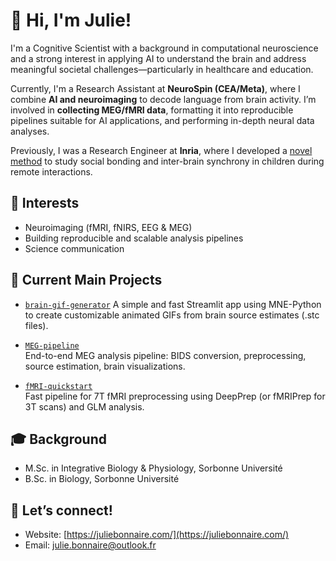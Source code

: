 # 👋 Hi, I'm Julie!

I'm a Cognitive Scientist with a background in computational neuroscience and a strong interest in applying AI to understand the brain and address meaningful societal challenges—particularly in healthcare and education.

Currently, I'm a Research Assistant at **NeuroSpin (CEA/Meta)**, where I combine **AI and neuroimaging** to decode language from brain activity. I’m involved in **collecting MEG/fMRI data**, formatting it into reproducible pipelines suitable for AI applications, and performing in-depth neural data analyses.

Previously, I was a Research Engineer at **Inria**, where I developed a [novel method](https://www.frontiersin.org/journals/neuroergonomics/articles/10.3389/fnrgo.2024.1290256/full) to study social bonding and inter-brain synchrony in children during remote interactions.

## 🧠 Interests

- Neuroimaging (fMRI, fNIRS, EEG & MEG)  
- Building reproducible and scalable analysis pipelines  
- Science communication

## 🔬 Current Main Projects

- [`brain-gif-generator`](https://github.com/jubnr/brain-gif-generator)
  A simple and fast Streamlit app using MNE-Python to create customizable animated GIFs from brain source estimates (.stc files).
  
- [`MEG-pipeline`](https://github.com/jubnr/MEG-pipeline)  
  End-to-end MEG analysis pipeline: BIDS conversion, preprocessing, source estimation, brain visualizations.

- [`fMRI-quickstart`](https://github.com/jubnr/fMRI_quickstart)  
  Fast pipeline for 7T fMRI preprocessing using DeepPrep (or fMRIPrep for 3T scans) and GLM analysis.
  
## 🎓 Background

- M.Sc. in Integrative Biology & Physiology, Sorbonne Université  
- B.Sc. in Biology, Sorbonne Université

## 📲 Let’s connect!

- Website: [https://juliebonnaire.com/](https://juliebonnaire.com/)
- Email: [julie.bonnaire@outlook.fr](mailto:julie.bonnaire@cea.fr)
